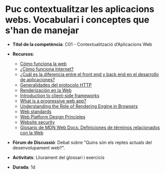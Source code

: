 # Puc contextualitzar les aplicacions webs. Vocabulari i conceptes que s'han de manejar

- **Títol de la competència**: C01 - Contextualització d’Aplicacions Web
- **Recursos**: 
    - [Cómo funciona la web](https://developer.mozilla.org/es/docs/Learn_web_development/Getting_started/Web_standards/How_the_web_works)
    - [¿Cómo funciona Internet?](https://developer.mozilla.org/es/docs/Learn_web_development/Howto/Web_mechanics/How_does_the_Internet_work)
    - [¿Cuál es la diferencia entre el front end y back end en el desarrollo de aplicaciones?](https://aws.amazon.com/es/compare/the-difference-between-frontend-and-backend/#:~:text=El%20front%20end%20es%20aquello,permiten%20que%20la%20aplicaci%C3%B3n%20funcione.)
    - [Generalidades del protocolo HTTP](https://developer.mozilla.org/es/docs/Web/HTTP/Guides/Overview)
    - [Renderización en la Web](https://web.dev/articles/rendering-on-the-web?hl=es-419)
    - [Introduction to client-side frameworks](https://developer.mozilla.org/en-US/docs/Learn_web_development/Core/Frameworks_libraries/Introduction)
    - [What is a progressive web app?](https://developer.mozilla.org/en-US/docs/Web/Progressive_web_apps/Guides/What_is_a_progressive_web_app)
    - [Understanding the Role of Rendering Engine in Browsers](https://www.browserstack.com/guide/browser-rendering-engine)
    - [Web standards](https://developer.mozilla.org/en-US/curriculum/core/web-standards/)
    - [Web Platform Design Principles](https://www.w3.org/TR/design-principles/)
    - [Website security](https://developer.mozilla.org/en-US/docs/Learn_web_development/Extensions/Server-side/First_steps/Website_security)
    - [Glosario de MDN Web Docs: Definiciones de términos relacionados con la Web](https://developer.mozilla.org/es/docs/Glossary)
    

- **Fòrum de Discussió**: Debat sobre "Quins són els reptes actuals del desenvolupament web?".
- **Activitats**: Lliurament del glossari i exercicis
- **Durada**: 1d
